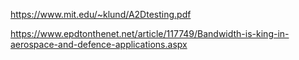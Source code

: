 https://www.mit.edu/~klund/A2Dtesting.pdf

https://www.epdtonthenet.net/article/117749/Bandwidth-is-king-in-aerospace-and-defence-applications.aspx